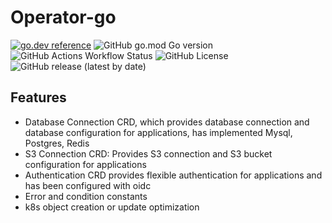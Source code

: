 # Operator-go

[![go.dev reference](https://img.shields.io/badge/go.dev-reference-007d9c?logo=go&logoColor=white)](https://pkg.go.dev/github.com/zncdata-labs/operator-go)
![GitHub go.mod Go version](https://img.shields.io/github/go-mod/go-version/zncdata-labs/operator-go)
![GitHub Actions Workflow Status](https://img.shields.io/github/actions/workflow/status/zncdata-labs/operator-go/ci.yml)
![GitHub License](https://img.shields.io/github/license/zncdata-labs/commons-operator)
![GitHub release (latest by date)](https://img.shields.io/github/v/release/zncdata-labs/operator-go)


## Features

- Database Connection CRD, which provides database connection and database configuration for applications, has implemented Mysql, Postgres, Redis
- S3 Connection CRD: Provides S3 connection and S3 bucket configuration for applications
- Authentication CRD provides flexible authentication for applications and has been configured with oidc
- Error and condition constants
- k8s object creation or update optimization
